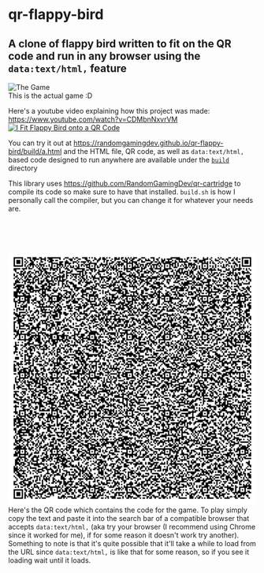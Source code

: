 # qr-flappy-bird
## A clone of flappy bird written to fit on the QR code and run in any browser using the `data:text/html,` feature

![The Game](https://github.com/RandomGamingDev/qr-flappy-bird/assets/83996185/511640e4-d638-4101-900a-5e3812aad360) <br/>
This is the actual game :D

Here's a youtube video explaining how this project was made: https://www.youtube.com/watch?v=CDMbnNxvrVM
[![I Fit Flappy Bird onto a QR Code](https://img.youtube.com/vi/CDMbnNxvrVM/0.jpg)](https://www.youtube.com/watch?v=CDMbnNxvrVM)



You can try it out at https://randomgamingdev.github.io/qr-flappy-bird/build/a.html and the HTML file, QR code, as well as `data:text/html,` based code designed to run anywhere are available under the [`build`](https://github.com/RandomGamingDev/qr-flappy-bird/tree/main/build) directory

This library uses https://github.com/RandomGamingDev/qr-cartridge to compile its code so make sure to have that installed. `build.sh` is how I personally call the compiler, but you can change it for whatever your needs are.

<br/><br/><br/>

<img width=512 height=512 src="https://raw.githubusercontent.com/RandomGamingDev/qr-flappy-bird/main/build/qrcode.svg"/> <br/>
Here's the QR code which contains the code for the game. To play simply copy the text and paste it into the search bar of a compatible browser that accepts `data:text/html,` (aka try your browser (I recommend using Chrome since it worked for me), if for some reason it doesn't work try another). Something to note is that it's quite possible that it'll take a while to load from the URL since `data:text/html,` is like that for some reason, so if you see it loading wait until it loads.
